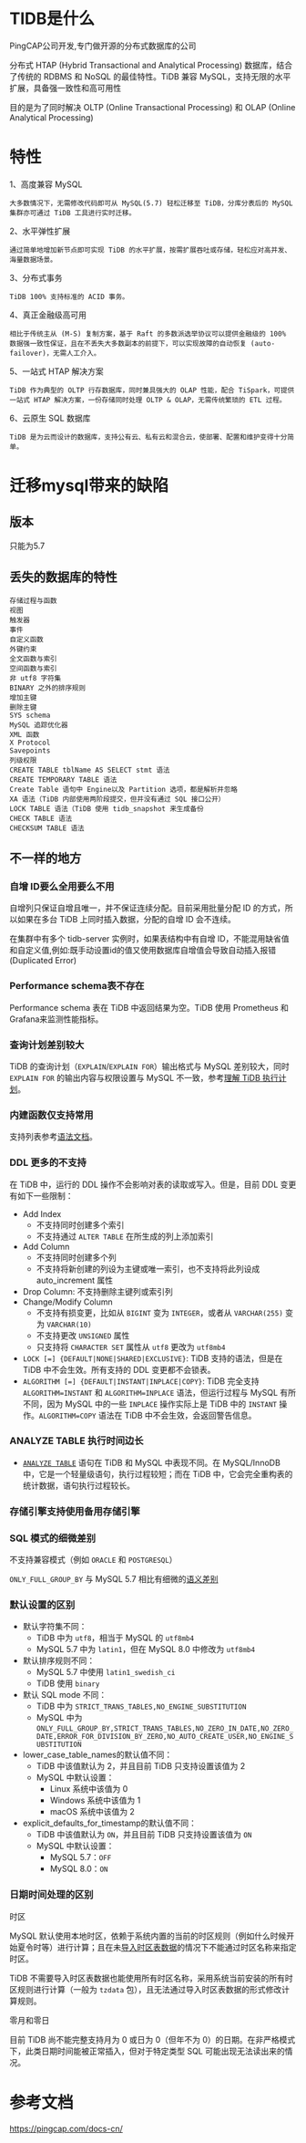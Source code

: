 # TIDB是什么



PingCAP公司开发,专门做开源的分布式数据库的公司

分布式 HTAP (Hybrid Transactional and Analytical Processing) 数据库，结合了传统的 RDBMS 和 NoSQL 的最佳特性。TiDB 兼容 MySQL，支持无限的水平扩展，具备强一致性和高可用性

目的是为了同时解决 OLTP (Online Transactional Processing) 和 OLAP (Online Analytical Processing) 

# 特性

1、高度兼容 MySQL

```
大多数情况下，无需修改代码即可从 MySQL(5.7) 轻松迁移至 TiDB，分库分表后的 MySQL 集群亦可通过 TiDB 工具进行实时迁移。
```

2、水平弹性扩展

```
通过简单地增加新节点即可实现 TiDB 的水平扩展，按需扩展吞吐或存储，轻松应对高并发、海量数据场景。
```

3、分布式事务

```
TiDB 100% 支持标准的 ACID 事务。
```

4、真正金融级高可用

```
相比于传统主从 (M-S) 复制方案，基于 Raft 的多数派选举协议可以提供金融级的 100% 数据强一致性保证，且在不丢失大多数副本的前提下，可以实现故障的自动恢复 (auto-failover)，无需人工介入。
```

5、一站式 HTAP 解决方案

```
TiDB 作为典型的 OLTP 行存数据库，同时兼具强大的 OLAP 性能，配合 TiSpark，可提供一站式 HTAP 解决方案，一份存储同时处理 OLTP & OLAP，无需传统繁琐的 ETL 过程。
```

6、云原生 SQL 数据库

```
TiDB 是为云而设计的数据库，支持公有云、私有云和混合云，使部署、配置和维护变得十分简单。
```

# 迁移mysql带来的缺陷

## 版本

只能为5.7

## 丢失的数据库的特性

```
存储过程与函数
视图
触发器
事件
自定义函数
外键约束
全文函数与索引
空间函数与索引
非 utf8 字符集
BINARY 之外的排序规则
增加主键
删除主键
SYS schema
MySQL 追踪优化器
XML 函数
X Protocol
Savepoints
列级权限
CREATE TABLE tblName AS SELECT stmt 语法
CREATE TEMPORARY TABLE 语法
Create Table 语句中 Engine以及 Partition 选项，都是解析并忽略
XA 语法（TiDB 内部使用两阶段提交，但并没有通过 SQL 接口公开）
LOCK TABLE 语法（TiDB 使用 tidb_snapshot 来生成备份
CHECK TABLE 语法
CHECKSUM TABLE 语法
```

## 不一样的地方

### 自增 ID要么全用要么不用

自增列只保证自增且唯一，并不保证连续分配。目前采用批量分配 ID 的方式，所以如果在多台 TiDB 上同时插入数据，分配的自增 ID 会不连续。

在集群中有多个 tidb-server 实例时，如果表结构中有自增 ID，不能混用缺省值和自定义值,例如:既手动设置id的值又使用数据库自增值会导致自动插入报错(Duplicated Error)

### Performance schema表不存在

Performance schema 表在 TiDB 中返回结果为空。TiDB 使用 Prometheus 和 Grafana来监测性能指标。

### 查询计划差别较大

TiDB 的查询计划（`EXPLAIN`/`EXPLAIN FOR`）输出格式与 MySQL 差别较大，同时 `EXPLAIN FOR` 的输出内容与权限设置与 MySQL 不一致，参考[理解 TiDB 执行计划](https://pingcap.com/docs-cn/dev/reference/performance/understanding-the-query-execution-plan)。

### 内建函数仅支持常用

支持列表参考[语法文档](https://pingcap.github.io/sqlgram/#FunctionCallKeyword)。

### DDL 更多的不支持

在 TiDB 中，运行的 DDL 操作不会影响对表的读取或写入。但是，目前 DDL 变更有如下一些限制：

- Add Index
  - 不支持同时创建多个索引
  - 不支持通过 `ALTER TABLE` 在所生成的列上添加索引
- Add Column
  - 不支持同时创建多个列
  - 不支持将新创建的列设为主键或唯一索引，也不支持将此列设成 auto_increment 属性
- Drop Column: 不支持删除主键列或索引列
- Change/Modify Column
  - 不支持有损变更，比如从 `BIGINT` 变为 `INTEGER`，或者从 `VARCHAR(255)` 变为 `VARCHAR(10)`
  - 不支持更改 `UNSIGNED` 属性
  - 只支持将 `CHARACTER SET` 属性从 `utf8` 更改为 `utf8mb4`
- `LOCK [=] {DEFAULT|NONE|SHARED|EXCLUSIVE}`: TiDB 支持的语法，但是在 TiDB 中不会生效。所有支持的 DDL 变更都不会锁表。
- `ALGORITHM [=] {DEFAULT|INSTANT|INPLACE|COPY}`: TiDB 完全支持 `ALGORITHM=INSTANT` 和 `ALGORITHM=INPLACE` 语法，但运行过程与 MySQL 有所不同，因为 MySQL 中的一些 `INPLACE` 操作实际上是 TiDB 中的 `INSTANT` 操作。`ALGORITHM=COPY` 语法在 TiDB 中不会生效，会返回警告信息。

### ANALYZE TABLE 执行时间边长

- [`ANALYZE TABLE`](https://pingcap.com/docs-cn/dev/reference/performance/statistics#手动收集) 语句在 TiDB 和 MySQL 中表现不同。在 MySQL/InnoDB 中，它是一个轻量级语句，执行过程较短；而在 TiDB 中，它会完全重构表的统计数据，语句执行过程较长。

### 存储引擎支持使用备用存储引擎

### SQL 模式的细微差别

不支持兼容模式（例如 `ORACLE` 和 `POSTGRESQL`）

`ONLY_FULL_GROUP_BY` 与 MySQL 5.7 相比有细微的[语义差别](https://pingcap.com/docs-cn/dev/reference/sql/functions-and-operators/aggregate-group-by-functions#与-mysql-的区别)

### 默认设置的区别

- 默认字符集不同：
  - TiDB 中为 `utf8`，相当于 MySQL 的 `utf8mb4`
  - MySQL 5.7 中为 `latin1`，但在 MySQL 8.0 中修改为 `utf8mb4`
- 默认排序规则不同：
  - MySQL 5.7 中使用 `latin1_swedish_ci`
  - TiDB 使用 `binary`
- 默认 SQL mode 不同：
  - TiDB 中为 `STRICT_TRANS_TABLES,NO_ENGINE_SUBSTITUTION`
  - MySQL 中为 `ONLY_FULL_GROUP_BY,STRICT_TRANS_TABLES,NO_ZERO_IN_DATE,NO_ZERO_DATE,ERROR_FOR_DIVISION_BY_ZERO,NO_AUTO_CREATE_USER,NO_ENGINE_SUBSTITUTION`
- lower_case_table_names的默认值不同：
  - TiDB 中该值默认为 2，并且目前 TiDB 只支持设置该值为 2
  - MySQL 中默认设置：
    - Linux 系统中该值为 0
    - Windows 系统中该值为 1
    - macOS 系统中该值为 2
- explicit_defaults_for_timestamp的默认值不同：
  - TiDB 中该值默认为 `ON`，并且目前 TiDB 只支持设置该值为 `ON`
  - MySQL 中默认设置：
    - MySQL 5.7：`OFF`
    - MySQL 8.0：`ON`

### 日期时间处理的区别

时区

MySQL 默认使用本地时区，依赖于系统内置的当前的时区规则（例如什么时候开始夏令时等）进行计算；且在未[导入时区表数据](https://dev.mysql.com/doc/refman/8.0/en/time-zone-support.html#time-zone-installation)的情况下不能通过时区名称来指定时区。

TiDB 不需要导入时区表数据也能使用所有时区名称，采用系统当前安装的所有时区规则进行计算（一般为 `tzdata` 包），且无法通过导入时区表数据的形式修改计算规则。

零月和零日

目前 TiDB 尚不能完整支持月为 0 或日为 0（但年不为 0）的日期。在非严格模式下，此类日期时间能被正常插入，但对于特定类型 SQL 可能出现无法读出来的情况。





# 参考文档

https://pingcap.com/docs-cn/